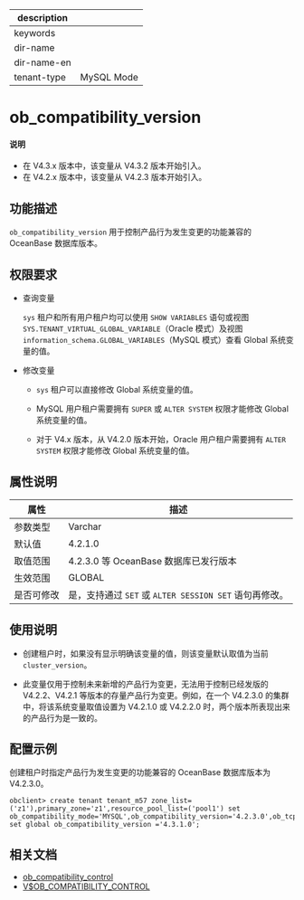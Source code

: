 |description||
|---|---|
|keywords||
|dir-name||
|dir-name-en||
|tenant-type|MySQL Mode|

# ob_compatibility_version

<main id="notice" type='explain'>
  <h4>说明</h4>
  <ul><li>在 V4.3.x 版本中，该变量从 V4.3.2 版本开始引入。</li><li>在 V4.2.x 版本中，该变量从 V4.2.3 版本开始引入。</li></ul>
</main>

## 功能描述

`ob_compatibility_version` 用于控制产品行为发生变更的功能兼容的 OceanBase 数据库版本。

## 权限要求

* 查询变量

  `sys` 租户和所有用户租户均可以使用 `SHOW VARIABLES` 语句或视图 `SYS.TENANT_VIRTUAL_GLOBAL_VARIABLE`（Oracle 模式）及视图 `information_schema.GLOBAL_VARIABLES`（MySQL 模式）查看 Global 系统变量的值。

* 修改变量

  * `sys` 租户可以直接修改 Global 系统变量的值。
  
  * MySQL 用户租户需要拥有 `SUPER` 或 `ALTER SYSTEM` 权限才能修改 Global 系统变量的值。

  * 对于 V4.x 版本，从 V4.2.0 版本开始，Oracle 用户租户需要拥有 `ALTER SYSTEM` 权限才能修改 Global 系统变量的值。

## 属性说明

| **属性**  |    **描述**  |
|-----------|---------------|
| 参数类型    |    Varchar              |
| 默认值      |  4.2.1.0  |
| 取值范围    | 4.2.3.0 等 OceanBase 数据库已发行版本              |
| 生效范围    |  GLOBAL |
| 是否可修改  | 是，支持通过 `SET` 或 `ALTER SESSION SET` 语句再修改。|

## 使用说明

* 创建租户时，如果没有显示明确该变量的值，则该变量默认取值为当前 `cluster_version`。

* 此变量仅用于控制未来新增的产品行为变更，无法用于控制已经发版的 V4.2.2、V4.2.1 等版本的存量产品行为变更。例如，在一个 V4.2.3.0 的集群中，将该系统变量取值设置为 V4.2.1.0 或 V4.2.2.0 时，两个版本所表现出来的产品行为是一致的。

## 配置示例

创建租户时指定产品行为发生变更的功能兼容的 OceanBase 数据库版本为 V4.2.3.0。

```shell
obclient> create tenant tenant_m57 zone_list=('z1'),primary_zone='z1',resource_pool_list=('pool1') set ob_compatibility_mode='MYSQL',ob_compatibility_version='4.2.3.0',ob_tcp_invited_nodes='%';
set global ob_compatibility_version ='4.3.1.0';
```

## 相关文档

* [ob_compatibility_control](6150.ob_compatibility_control-global.md)
* [V$OB_COMPATIBILITY_CONTROL](../../../700.system-views/400.system-view-of-mysql-mode/300.performance-view-of-mysql-mode/30850.v-ob_compatibility_control-of-mysql-mode.md)
